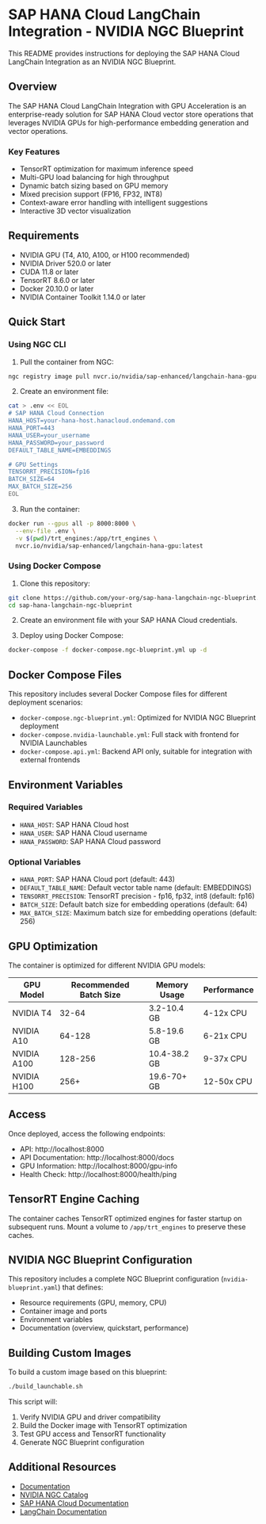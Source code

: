 # SAP HANA Cloud LangChain Integration - NVIDIA NGC Blueprint

This README provides instructions for deploying the SAP HANA Cloud LangChain Integration as an NVIDIA NGC Blueprint.

## Overview

The SAP HANA Cloud LangChain Integration with GPU Acceleration is an enterprise-ready solution for SAP HANA Cloud vector store operations that leverages NVIDIA GPUs for high-performance embedding generation and vector operations.

### Key Features

- TensorRT optimization for maximum inference speed
- Multi-GPU load balancing for high throughput
- Dynamic batch sizing based on GPU memory
- Mixed precision support (FP16, FP32, INT8)
- Context-aware error handling with intelligent suggestions
- Interactive 3D vector visualization

## Requirements

- NVIDIA GPU (T4, A10, A100, or H100 recommended)
- NVIDIA Driver 520.0 or later
- CUDA 11.8 or later
- TensorRT 8.6.0 or later
- Docker 20.10.0 or later
- NVIDIA Container Toolkit 1.14.0 or later

## Quick Start

### Using NGC CLI

1. Pull the container from NGC:

```bash
ngc registry image pull nvcr.io/nvidia/sap-enhanced/langchain-hana-gpu:latest
```

2. Create an environment file:

```bash
cat > .env << EOL
# SAP HANA Cloud Connection
HANA_HOST=your-hana-host.hanacloud.ondemand.com
HANA_PORT=443
HANA_USER=your_username
HANA_PASSWORD=your_password
DEFAULT_TABLE_NAME=EMBEDDINGS

# GPU Settings
TENSORRT_PRECISION=fp16
BATCH_SIZE=64
MAX_BATCH_SIZE=256
EOL
```

3. Run the container:

```bash
docker run --gpus all -p 8000:8000 \
  --env-file .env \
  -v $(pwd)/trt_engines:/app/trt_engines \
  nvcr.io/nvidia/sap-enhanced/langchain-hana-gpu:latest
```

### Using Docker Compose

1. Clone this repository:

```bash
git clone https://github.com/your-org/sap-hana-langchain-ngc-blueprint.git
cd sap-hana-langchain-ngc-blueprint
```

2. Create an environment file with your SAP HANA Cloud credentials.

3. Deploy using Docker Compose:

```bash
docker-compose -f docker-compose.ngc-blueprint.yml up -d
```

## Docker Compose Files

This repository includes several Docker Compose files for different deployment scenarios:

- `docker-compose.ngc-blueprint.yml`: Optimized for NVIDIA NGC Blueprint deployment
- `docker-compose.nvidia-launchable.yml`: Full stack with frontend for NVIDIA Launchables
- `docker-compose.api.yml`: Backend API only, suitable for integration with external frontends

## Environment Variables

### Required Variables

- `HANA_HOST`: SAP HANA Cloud host
- `HANA_USER`: SAP HANA Cloud username
- `HANA_PASSWORD`: SAP HANA Cloud password

### Optional Variables

- `HANA_PORT`: SAP HANA Cloud port (default: 443)
- `DEFAULT_TABLE_NAME`: Default vector table name (default: EMBEDDINGS)
- `TENSORRT_PRECISION`: TensorRT precision - fp16, fp32, int8 (default: fp16)
- `BATCH_SIZE`: Default batch size for embedding operations (default: 64)
- `MAX_BATCH_SIZE`: Maximum batch size for embedding operations (default: 256)

## GPU Optimization

The container is optimized for different NVIDIA GPU models:

| GPU Model | Recommended Batch Size | Memory Usage | Performance |
|-----------|------------------------|--------------|-------------|
| NVIDIA T4 | 32-64 | 3.2-10.4 GB | 4-12x CPU |
| NVIDIA A10 | 64-128 | 5.8-19.6 GB | 6-21x CPU |
| NVIDIA A100 | 128-256 | 10.4-38.2 GB | 9-37x CPU |
| NVIDIA H100 | 256+ | 19.6-70+ GB | 12-50x CPU |

## Access

Once deployed, access the following endpoints:

- API: http://localhost:8000
- API Documentation: http://localhost:8000/docs
- GPU Information: http://localhost:8000/gpu-info
- Health Check: http://localhost:8000/health/ping

## TensorRT Engine Caching

The container caches TensorRT optimized engines for faster startup on subsequent runs. Mount a volume to `/app/trt_engines` to preserve these caches.

## NVIDIA NGC Blueprint Configuration

This repository includes a complete NGC Blueprint configuration (`nvidia-blueprint.yaml`) that defines:

- Resource requirements (GPU, memory, CPU)
- Container image and ports
- Environment variables
- Documentation (overview, quickstart, performance)

## Building Custom Images

To build a custom image based on this blueprint:

```bash
./build_launchable.sh
```

This script will:
1. Verify NVIDIA GPU and driver compatibility
2. Build the Docker image with TensorRT optimization
3. Test GPU access and TensorRT functionality
4. Generate NGC Blueprint configuration

## Additional Resources

- [Documentation](docs/nvidia_blueprint_compliance.md)
- [NVIDIA NGC Catalog](https://ngc.nvidia.com/catalog)
- [SAP HANA Cloud Documentation](https://help.sap.com/docs/hana-cloud)
- [LangChain Documentation](https://python.langchain.com/docs/)